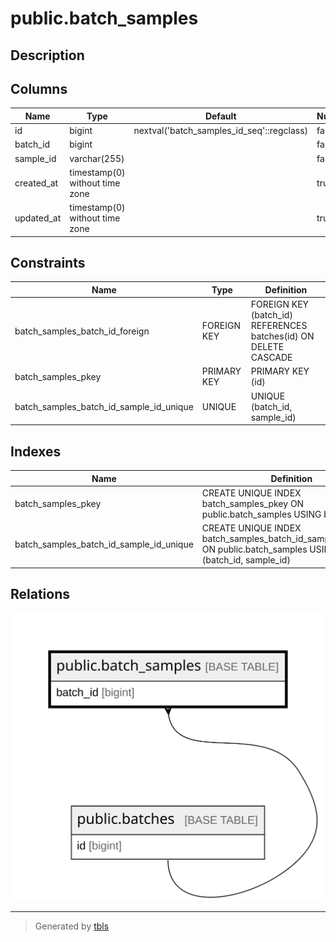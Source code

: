 # public.batch_samples

## Description

## Columns

| Name       | Type                           | Default                                   | Nullable | Parents                             |
| ---------- | ------------------------------ | ----------------------------------------- | -------- | ----------------------------------- |
| id         | bigint                         | nextval('batch_samples_id_seq'::regclass) | false    |                                     |
| batch_id   | bigint                         |                                           | false    | [public.batches](public.batches.md) |
| sample_id  | varchar(255)                   |                                           | false    |                                     |
| created_at | timestamp(0) without time zone |                                           | true     |                                     |
| updated_at | timestamp(0) without time zone |                                           | true     |                                     |

## Constraints

| Name                                    | Type        | Definition                                                      |
| --------------------------------------- | ----------- | --------------------------------------------------------------- |
| batch_samples_batch_id_foreign          | FOREIGN KEY | FOREIGN KEY (batch_id) REFERENCES batches(id) ON DELETE CASCADE |
| batch_samples_pkey                      | PRIMARY KEY | PRIMARY KEY (id)                                                |
| batch_samples_batch_id_sample_id_unique | UNIQUE      | UNIQUE (batch_id, sample_id)                                    |

## Indexes

| Name                                    | Definition                                                                                                            |
| --------------------------------------- | --------------------------------------------------------------------------------------------------------------------- |
| batch_samples_pkey                      | CREATE UNIQUE INDEX batch_samples_pkey ON public.batch_samples USING btree (id)                                       |
| batch_samples_batch_id_sample_id_unique | CREATE UNIQUE INDEX batch_samples_batch_id_sample_id_unique ON public.batch_samples USING btree (batch_id, sample_id) |

## Relations

![er](public.batch_samples.svg)

---

> Generated by [tbls](https://github.com/k1LoW/tbls)
